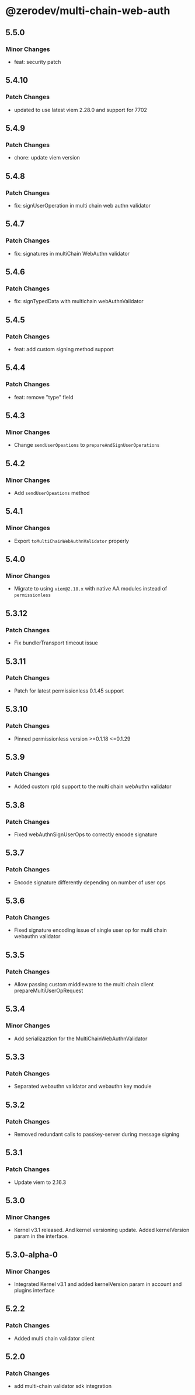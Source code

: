 # @zerodev/multi-chain-web-auth

## 5.5.0

### Minor Changes

- feat: security patch

## 5.4.10

### Patch Changes

- updated to use latest viem 2.28.0 and support for 7702

## 5.4.9

### Patch Changes

- chore: update viem version

## 5.4.8

### Patch Changes

- fix: signUserOperation in multi chain web authn validator

## 5.4.7

### Patch Changes

- fix: signatures in multiChain WebAuthn validator

## 5.4.6

### Patch Changes

- fix: signTypedData with multichain webAuthnValidator

## 5.4.5

### Patch Changes

- feat: add custom signing method support

## 5.4.4

### Patch Changes

- feat: remove "type" field

## 5.4.3

### Minor Changes

- Change `sendUserOpeations` to `prepareAndSignUserOperations`

## 5.4.2

### Minor Changes

- Add `sendUserOpeations` method

## 5.4.1

### Minor Changes

- Export `toMultiChainWebAuthnValidator` properly

## 5.4.0

### Minor Changes

- Migrate to using `viem@2.18.x` with native AA modules instead of `permissionless`

## 5.3.12

### Patch Changes

- Fix bundlerTransport timeout issue

## 5.3.11

### Patch Changes

- Patch for latest permissionless 0.1.45 support

## 5.3.10

### Patch Changes

- Pinned permissionless version >=0.1.18 <=0.1.29

## 5.3.9

### Patch Changes

- Added custom rpId support to the multi chain webAuthn validator

## 5.3.8

### Patch Changes

- Fixed webAuthnSignUserOps to correctly encode signature

## 5.3.7

### Patch Changes

- Encode signature differently depending on number of user ops

## 5.3.6

### Patch Changes

- Fixed signature encoding issue of single user op for multi chain webauthn validator

## 5.3.5

### Patch Changes

- Allow passing custom middleware to the multi chain client prepareMultiUserOpRequest

## 5.3.4

### Minor Changes

- Add serializaztion for the MultiChainWebAuthnValidator

## 5.3.3

### Patch Changes

- Separated webauthn validator and webauthn key module

## 5.3.2

### Patch Changes

- Removed redundant calls to passkey-server during message signing

## 5.3.1

### Patch Changes

- Update viem to 2.16.3

## 5.3.0

### Minor Changes

- Kernel v3.1 released. And kernel versioning update. Added kernelVersion param in the interface.

## 5.3.0-alpha-0

### Minor Changes

- Integrated Kernel v3.1 and added kernelVersion param in account and plugins interface

## 5.2.2

### Patch Changes

- Added multi chain validator client

## 5.2.0

### Patch Changes

- add multi-chain validator sdk integration
